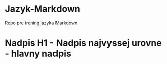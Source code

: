 # Jazyk-Markdown
Repo pre trening jazyka Markdown

# Nadpis H1 - Nadpis najvyssej urovne - hlavny nadpis 
